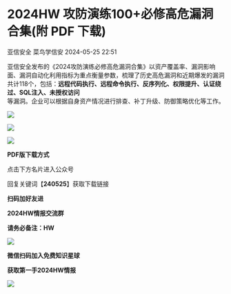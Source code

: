 #  2024HW 攻防演练100+必修高危漏洞合集(附 PDF 下载)   
亚信安全  菜鸟学信安   2024-05-25 22:51  
  
亚信安全发布的《2024攻防演练必修高危漏洞合集》以资产覆盖率、漏洞影响面、漏洞自动化利用指标为重点衡量参数，梳理了历史高危漏洞和近期爆发的漏洞共计118个，包括：**远程代码执行、远程命令执行、反序列化、权限提升、认证绕过、SQL注入、未授权访问**  
等漏洞。企业可以根据自身资产情况进行排查、补丁升级、防御策略优化等工作。  
  
![](https://mmbiz.qpic.cn/sz_mmbiz_png/9JPpNb7icHgEFeZ6DiaWZFB5UdP56ibiabCOoJzL6gIhjgztC8FDVbictbCBy68J6YxmNfzOFYYCdoI7A08u1k6sc1g/640?wx_fmt=png&from=appmsg "")  
  
  
![](https://mmbiz.qpic.cn/sz_mmbiz_png/9JPpNb7icHgEFeZ6DiaWZFB5UdP56ibiabCOrHVuj8rzF6W1TswfY2CVvPBQPrWlycGrRDQOpUHMibIdakQgf83oyjA/640?wx_fmt=png&from=appmsg "")  
  
![](https://mmbiz.qpic.cn/sz_mmbiz_png/9JPpNb7icHgEFeZ6DiaWZFB5UdP56ibiabCOIaibbxCYSlHMvSYaABUy3UFe9E3sLssItNiaIyhaFfX1ibficZw2OUEiaUg/640?wx_fmt=png&from=appmsg "")  
  
**PDF版下载方式**  
  
点击下方名片进入公众号  
  
回复关键词【**240525**】获取下载链接  
  
  
**扫码加好友进**  
  
**2024HW情报交流群**  
  
**请务必备注：HW**  
  
![](https://mmbiz.qpic.cn/sz_mmbiz_jpg/w825EJv0sebX131CQY2HcyKpju0xSm9TDJGeTiaPEgLAgBbYSawM2oGdQ8eVLoGbp81llfayYyQxvH3AEqBlarA/640?wx_fmt=other&from=appmsg&wxfrom=13&wx_lazy=1&wx_co=1&tp=webp "")  
  
**微信扫码加入免费知识星球**  
  
**获取第一手2024HW情报**  
  
![](https://mmbiz.qpic.cn/mmbiz_jpg/bMyibjv83iavwmicc1QkeFtCtPsCX1f6RdAkn4ucCay4icKcIn6rQAcUXR5gWmtibIogxoJT3OreaOzC1v0DbmqvCAw/640?wx_fmt=jpeg&from=appmsg&wxfrom=13&wx_lazy=1&wx_co=1&tp=wxpic "")  
  
